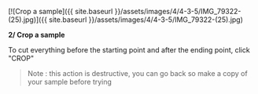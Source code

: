 ---
---

[![Crop a sample]({{ site.baseurl }}/assets/images/4/4-3-5/IMG_79322-(25).jpg)]({{
site.baseurl }}/assets/images/4/4-3-5/IMG_79322-(25).jpg)

**2/ Crop a sample**

To cut everything before the starting point and after the ending point, click "CROP"

> Note : this action is destructive, you can go back so make a copy of your sample before trying
